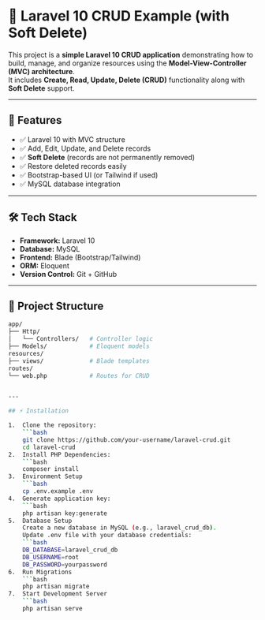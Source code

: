 # 🚀 Laravel 10 CRUD Example (with Soft Delete)

This project is a **simple Laravel 10 CRUD application** demonstrating how to build, manage, and organize resources using the **Model-View-Controller (MVC) architecture**.  
It includes **Create, Read, Update, Delete (CRUD)** functionality along with **Soft Delete** support.

---

## 📌 Features
- ✅ Laravel 10 with MVC structure  
- ✅ Add, Edit, Update, and Delete records  
- ✅ **Soft Delete** (records are not permanently removed)  
- ✅ Restore deleted records easily  
- ✅ Bootstrap-based UI (or Tailwind if used)  
- ✅ MySQL database integration  

---

## 🛠️ Tech Stack
- **Framework:** Laravel 10  
- **Database:** MySQL  
- **Frontend:** Blade (Bootstrap/Tailwind)  
- **ORM:** Eloquent  
- **Version Control:** Git + GitHub  

---

## 📂 Project Structure
```bash
app/
├── Http/
│   └── Controllers/   # Controller logic
├── Models/            # Eloquent models
resources/
├── views/             # Blade templates
routes/
└── web.php            # Routes for CRUD


---

## ⚡ Installation

1.  Clone the repository:
    ```bash
    git clone https://github.com/your-username/laravel-crud.git
    cd laravel-crud
2.  Install PHP Dependencies:
    ```bash
    composer install
3.  Environment Setup
    ```bash
    cp .env.example .env
4.  Generate application key:
    ```bash
    php artisan key:generate
5.  Database Setup  
    Create a new database in MySQL (e.g., laravel_crud_db).
    Update .env file with your database credentials:
    ```bash
    DB_DATABASE=laravel_crud_db
    DB_USERNAME=root
    DB_PASSWORD=yourpassword
6.  Run Migrations
    ```bash
    php artisan migrate
7.  Start Development Server
    ```bash
    php artisan serve

